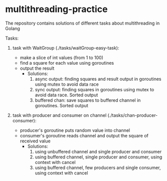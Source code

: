 # multithreading-practice
The repository contains solutions of different tasks about multithreading in Golang

Tasks:
1. task with WaitGroup (./tasks/waitGroup-easy-task):
   - make a slice of int values (from 1 to 100)
   - find a square for each value using goroutines
   - output the result
     - Solutions:
       1. async output: finding squares and result output in goroutines using mutex to avoid data race
       2. sync output: finding squares in goroutines using mutex to avoid data race. Sorted output
       3. buffered chan: save squares to buffered channel in goroutines. Sorted output

2. task with producer and consumer on channel (./tasks/chan-producer-consumer):
   - producer's goroutine puts random value into channel
   - consumer's goroutine reads channel and output the square of received value
     - Solutions:
       1. using unbuffered channel and single producer and consumer
       2. using buffered channel, single producer and consumer, using context with cancel
       3. using buffered channel, few producers and single consumer, using context with cancel
